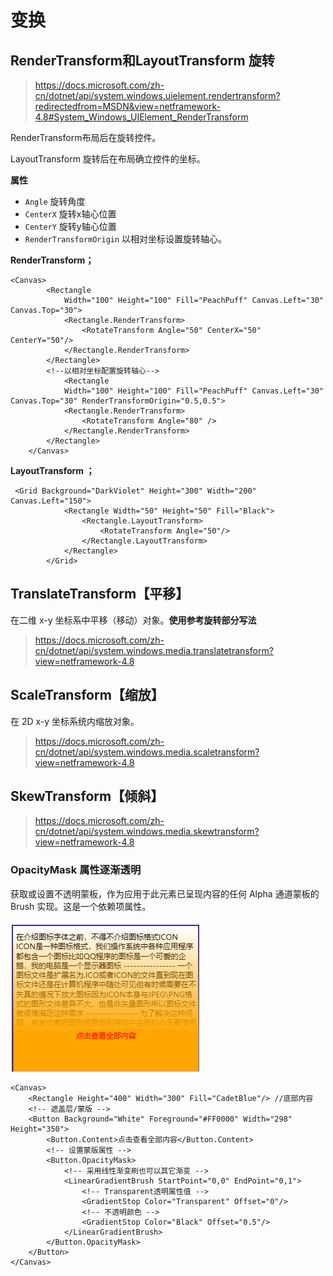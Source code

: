 # 变换

## RenderTransform和LayoutTransform 旋转

> https://docs.microsoft.com/zh-cn/dotnet/api/system.windows.uielement.rendertransform?redirectedfrom=MSDN&view=netframework-4.8#System_Windows_UIElement_RenderTransform

RenderTransform布局后在旋转控件。

LayoutTransform 旋转后在布局确立控件的坐标。

**属性**

- `Angle` 旋转角度
- `CenterX` 旋转x轴心位置
- `CenterY` 旋转y轴心位置
- `RenderTransformOrigin` 以相对坐标设置旋转轴心。

**RenderTransform；**

```xaml
<Canvas>
        <Rectangle
            Width="100" Height="100" Fill="PeachPuff" Canvas.Left="30" Canvas.Top="30">
            <Rectangle.RenderTransform>
                <RotateTransform Angle="50" CenterX="50" CenterY="50"/>
            </Rectangle.RenderTransform>
        </Rectangle>
        <!--以相对坐标配置旋转轴心-->
            <Rectangle
            Width="100" Height="100" Fill="PeachPuff" Canvas.Left="30" Canvas.Top="30" RenderTransformOrigin="0.5,0.5">
            <Rectangle.RenderTransform>
                <RotateTransform Angle="80" />
            </Rectangle.RenderTransform>
        </Rectangle>
    </Canvas>
```

**LayoutTransform ；**

```xaml
 <Grid Background="DarkViolet" Height="300" Width="200" Canvas.Left="150">
            <Rectangle Width="50" Height="50" Fill="Black">
                <Rectangle.LayoutTransform>
                    <RotateTransform Angle="50"/>
                </Rectangle.LayoutTransform>
            </Rectangle>
        </Grid>
```

## TranslateTransform【平移】

在二维 x-y 坐标系中平移（移动）对象。**使用参考旋转部分写法**

> https://docs.microsoft.com/zh-cn/dotnet/api/system.windows.media.translatetransform?view=netframework-4.8

## ScaleTransform【缩放】

在 2D x-y 坐标系统内缩放对象。

> https://docs.microsoft.com/zh-cn/dotnet/api/system.windows.media.scaletransform?view=netframework-4.8

## SkewTransform【倾斜】

> https://docs.microsoft.com/zh-cn/dotnet/api/system.windows.media.skewtransform?view=netframework-4.8

### OpacityMask 属性逐渐透明

获取或设置不透明蒙板，作为应用于此元素已呈现内容的任何 Alpha 通道蒙板的 Brush 实现。这是一个依赖项属性。

![image-20200131140245173](transform-images/image-20200131140245173.png)

```xaml
<Canvas>
    <Rectangle Height="400" Width="300" Fill="CadetBlue"/> //底部内容
    <!-- 遮盖层/蒙版 -->
    <Button Background="White" Foreground="#FF0000" Width="298" Height="350">
        <Button.Content>点击查看全部内容</Button.Content>
        <!-- 设置蒙版属性 -->
        <Button.OpacityMask>
            <!-- 采用线性渐变刷也可以其它渐变 -->
            <LinearGradientBrush StartPoint="0,0" EndPoint="0,1">
                <!-- Transparent透明属性值 -->
                <GradientStop Color="Transparent" Offset="0"/>
                <!-- 不透明颜色 -->
                <GradientStop Color="Black" Offset="0.5"/>
            </LinearGradientBrush>
        </Button.OpacityMask>
    </Button>
</Canvas>
```

